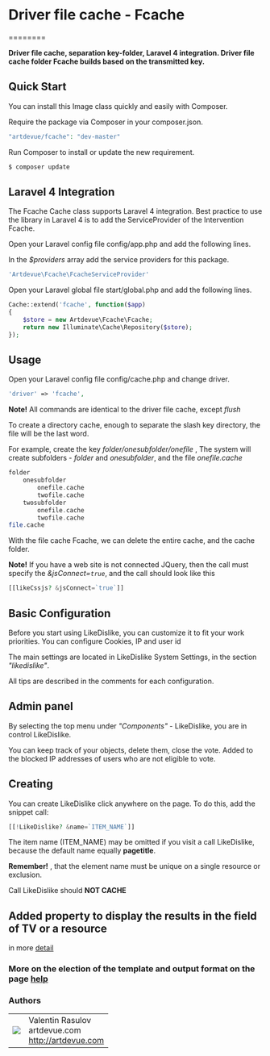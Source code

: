 # Driver file cache - Fcache
========

**Driver file cache, separation key-folder, Laravel 4 integration. Driver file cache folder Fcache builds based on the transmitted key.**

## Quick Start

You can install this Image class quickly and easily with Composer.

Require the package via Composer in your composer.json.

```php
"artdevue/fcache": "dev-master"
```

Run Composer to install or update the new requirement. 

```php
$ composer update
```
## Laravel 4 Integration

The Fcache Cache class supports Laravel 4 integration. Best practice to use the library in Laravel 4 is to add the ServiceProvider of the Intervention Fcache.

Open your Laravel config file config/app.php and add the following lines.

In the *$providers* array add the service providers for this package.

```php
'Artdevue\Fcache\FcacheServiceProvider'
```
Open your Laravel global file start/global.php and add the following lines.

```php
Cache::extend('fcache', function($app)
{
    $store = new Artdevue\Fcache\Fcache;
    return new Illuminate\Cache\Repository($store);
});
```
## Usage

Open your Laravel config file config/cache.php and change driver.
```php
'driver' => 'fcache',
```
**Note!** All commands are identical to the driver file cache, except *flush*

To create a directory cache, enough to separate the slash key directory, the file will be the last word.

For example, create the key *folder/onesubfolder/onefile* , The system will create subfolders - *folder* and *onesubfolder*, and the file *onefile.cache*
```php
folder
	onesubfolder
		onefile.cache
		twofile.cache
	twosubfolder
		onefile.cache
		twofile.cache
file.cache
```
With the file cache Fcache, we can delete the entire cache, and the cache folder.




**Note!** If you have a web site is not connected JQuery, then the call must specify the *&jsConnect=`true`*, and the call should look like this

```php
[[likeCssjs? &jsConnect=`true`]]
```

## Basic Configuration

Before you start using LikeDislike, you can customize it to fit your work priorities. You can configure Cookies, IP and user id

The main settings are located in LikeDislike System Settings, in the section *"likedislike"*.

All tips are described in the comments for each configuration.

## Admin panel

By selecting the top menu under *"Components"* - LikeDislike, you are in control LikeDislike.

You can keep track of your objects, delete them, close the vote. Added to the blocked IP addresses of users who are not eligible to vote.

## Creating

You can create LikeDislike click anywhere on the page. To do this, add the snippet call:

```php
[[!LikeDislike? &name=`ITEM_NAME`]]
```

The item name (ITEM_NAME) may be omitted if you visit a call LikeDislike, because the default name equally **pagetitle**.

**Remember!** , that the element name must be unique on a single resource or exclusion.

Call LikeDislike should **NOT CACHE**

## Added property to display the results in the field of TV or a resource 

in more [detail](http://like.artdevue.com/en/help.html#output-target)

### More on the election of the template and output format on the page [help](http://like.artdevue.com/en/help.html)

### Authors
<table>
  <tr>
    <td><img src="http://www.gravatar.com/avatar/39ef1c740deff70b054c1d9ae8f86d02?s=60"></td><td valign="middle">Valentin Rasulov<br>artdevue.com<br><a href="http://artdevue.com">http://artdevue.com</a></td>
  </tr>
</table>
